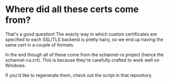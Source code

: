 # Where did all these certs come from?

That's a good question! The exacty way in which custom certificates are
specified to each SSL/TLS backend is pretty hairy, so we end up having the same
cert in a couple of formats.

In the end though all of these come from the schannel-rs project (hence the
schannel-ca.crt). This is because they're carefully crafted to work well on
Windows.

If you'd like to regenerate them, check out the script in that repository.
